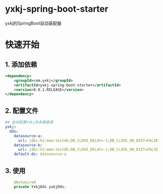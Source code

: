 # yxkj-spring-boot-starter

yxkj的SpringBoot自动装配器

# 快速开始

## 1. 添加依赖

```xml
<dependency>
    <groupId>com.yxkj</groupId>
    <artifactId>yxkj-spring-boot-starter</artifactId>
    <version>0.0.1.RELEASE</version>
</dependency>
```
## 2. 配置文件

```yaml
## 自动配置Yxkj的多数据源
yxkj:
  dds:
    datasource-a:
      url: jdbc:h2:mem:testdb;DB_CLOSE_DELAY=-1;DB_CLOSE_ON_EXIT=FALSE
    datasource-b:
      url: jdbc:h2:mem:testdb;DB_CLOSE_DELAY=-1;DB_CLOSE_ON_EXIT=FALSE
    default-ds: datasource-a
```

## 3. 使用
```java
    @Autowired
    private YxkjDds yxkjDds;
```
